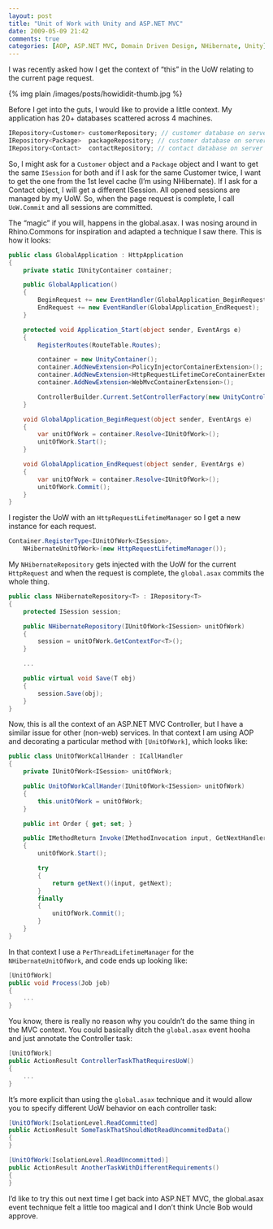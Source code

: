 ```yaml
---
layout: post
title: "Unit of Work with Unity and ASP.NET MVC"
date: 2009-05-09 21:42
comments: true
categories: [AOP, ASP.NET MVC, Domain Driven Design, NHibernate, Unity]
---
```


I was recently asked how I get the context of  “this” in the UoW relating to the current page request.

{% img plain /images/posts/howididit-thumb.jpg %}

Before I get into the guts, I would like to provide a little context. My application has 20+ databases scattered across 4 machines.

``` c#
IRepository<Customer> customerRepository; // customer database on server 1
IRepository<Package>  packageRepository; // customer database on server 1
IRepository<Contact>  contactRepository; // contact database on server 2
```

So, I might ask for a `Customer` object and a `Package` object and I want to get the same `ISession` for both and if I ask for the same Customer twice, I want to get the one from the 1st level cache (I’m using NHibernate). If I ask for a Contact object, I will get a different ISession. All opened sessions are managed by my UoW. So, when the page request is complete, I call `UoW.Commit` and all sessions are committed.

The “magic” if you will, happens in the global.asax. I was nosing around in Rhino.Commons for inspiration and adapted a technique I saw there. This is how it looks:

``` c#
public class GlobalApplication : HttpApplication
{
    private static IUnityContainer container;

    public GlobalApplication()
    {
        BeginRequest += new EventHandler(GlobalApplication_BeginRequest);
        EndRequest += new EventHandler(GlobalApplication_EndRequest);
    }

    protected void Application_Start(object sender, EventArgs e)
    {
        RegisterRoutes(RouteTable.Routes);

        container = new UnityContainer();
        container.AddNewExtension<PolicyInjectorContainerExtension>();
        container.AddNewExtension<HttpRequestLifetimeCoreContainerExtension>();
        container.AddNewExtension<WebMvcContainerExtension>();

        ControllerBuilder.Current.SetControllerFactory(new UnityControllerFactory(container));
    }

    void GlobalApplication_BeginRequest(object sender, EventArgs e)
    {
        var unitOfWork = container.Resolve<IUnitOfWork>();
        unitOfWork.Start();
    }

    void GlobalApplication_EndRequest(object sender, EventArgs e)
    {
        var unitOfWork = container.Resolve<IUnitOfWork>();
        unitOfWork.Commit();
    }
}
```

I register the UoW with an `HttpRequestLifetimeManager` so I get a new instance for each request.

``` c#
Container.RegisterType<IUnitOfWork<ISession>,
	NHibernateUnitOfWork>(new HttpRequestLifetimeManager());
```

My `NHibernateRepository` gets injected with the UoW for the current `HttpRequest` and when the request is complete, the `global.asax` commits the whole thing.

``` c#
public class NHibernateRepository<T> : IRepository<T>
{
    protected ISession session;

    public NHibernateRepository(IUnitOfWork<ISession> unitOfWork)
    {
        session = unitOfWork.GetContextFor<T>();
    }

    ...

    public virtual void Save(T obj)
    {
        session.Save(obj);
    }
}
```

Now, this is all the context of an ASP.NET MVC Controller, but I have a similar issue for other (non-web) services. In that context I am using AOP and decorating a particular method with `[UnitOfWork]`, which looks like:

``` c#
public class UnitOfWorkCallHander : ICallHandler
{
    private IUnitOfWork<ISession> unitOfWork;

    public UnitOfWorkCallHander(IUnitOfWork<ISession> unitOfWork)
    {
        this.unitOfWork = unitOfWork;
    }

    public int Order { get; set; }

    public IMethodReturn Invoke(IMethodInvocation input, GetNextHandlerDelegate getNext)
    {
        unitOfWork.Start();

        try
        {
            return getNext()(input, getNext);
        }
        finally
        {
            unitOfWork.Commit();
        }
    }
}
```

In that context I use a `PerThreadLifetimeManager` for the `NHibernateUnitOfWork`, and code ends up looking like:

``` c#
[UnitOfWork]
public void Process(Job job)
{
    ...
}
```

You know, there is really no reason why you couldn’t do the same thing in the MVC context. You could basically ditch the `global.asax` event hooha and just annotate the Controller task:

``` c#
[UnitOfWork]
public ActionResult ControllerTaskThatRequiresUoW()
{
    ...
}
```

It’s more explicit than using the `global.asax` technique and it would allow you to specify different UoW behavior on each controller task:

``` c#
[UnitOfWork(IsolationLevel.ReadCommitted]
public ActionResult SomeTaskThatShouldNotReadUncommitedData()
{
}

[UnitOfWork(IsolationLevel.ReadUncommitted)]
public ActionResult AnotherTaskWithDifferentRequirements()
{
}
```

I’d like to try this out next time I get back into ASP.NET MVC, the global.asax event technique felt a little too magical and I don’t think Uncle Bob would approve.